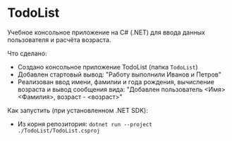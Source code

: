 # TodoList

Учебное консольное приложение на C# (.NET) для ввода данных пользователя и расчёта возраста.

Что сделано:
- Создано консольное приложение TodoList (папка `TodoList`)
- Добавлен стартовый вывод: "Работу выполнили Иванов и Петров"
- Реализован ввод имени, фамилии и года рождения, вычисление возраста и вывод сообщения вида:
  "Добавлен пользователь <Имя> <Фамилия>, возраст - <возраст>"

Как запустить (при установленном .NET SDK):
- Из корня репозитория: `dotnet run --project ./TodoList/TodoList.csproj`
